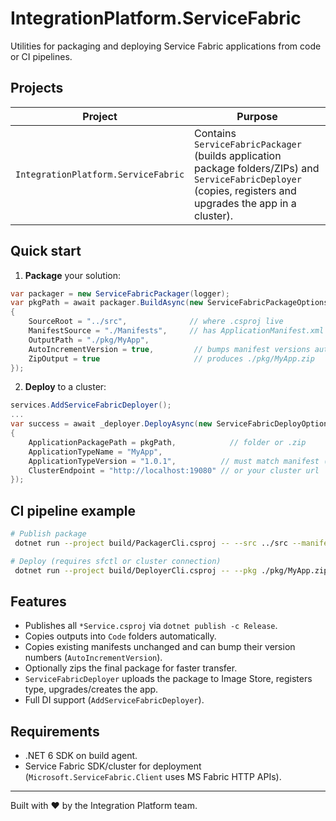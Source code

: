 # IntegrationPlatform.ServiceFabric

Utilities for packaging and deploying Service Fabric applications from code or CI pipelines.

## Projects

| Project | Purpose |
|---------|---------|
| `IntegrationPlatform.ServiceFabric` | Contains `ServiceFabricPackager` (builds application package folders/ZIPs) and `ServiceFabricDeployer` (copies, registers and upgrades the app in a cluster). |

## Quick start

1. **Package** your solution:

```csharp
var packager = new ServiceFabricPackager(logger);
var pkgPath = await packager.BuildAsync(new ServiceFabricPackageOptions
{
    SourceRoot = "../src",              // where .csproj live
    ManifestSource = "./Manifests",     // has ApplicationManifest.xml etc.
    OutputPath = "./pkg/MyApp",
    AutoIncrementVersion = true,         // bumps manifest versions automatically
    ZipOutput = true                     // produces ./pkg/MyApp.zip
});
```

2. **Deploy** to a cluster:

```csharp
services.AddServiceFabricDeployer();
...
var success = await _deployer.DeployAsync(new ServiceFabricDeployOptions
{
    ApplicationPackagePath = pkgPath,            // folder or .zip
    ApplicationTypeName = "MyApp",
    ApplicationTypeVersion = "1.0.1",          // must match manifest (auto-incremented)
    ClusterEndpoint = "http://localhost:19080" // or your cluster url
});
```

## CI pipeline example

```bash
# Publish package
 dotnet run --project build/PackagerCli.csproj -- --src ../src --manifest ./Manifests --out ./pkg --zip

# Deploy (requires sfctl or cluster connection)
 dotnet run --project build/DeployerCli.csproj -- --pkg ./pkg/MyApp.zip --cluster http://cl1.mycorp.com:19080
```

## Features

* Publishes all `*Service.csproj` via `dotnet publish -c Release`.
* Copies outputs into `Code` folders automatically.
* Copies existing manifests unchanged and can bump their version numbers (`AutoIncrementVersion`).
* Optionally zips the final package for faster transfer.
* `ServiceFabricDeployer` uploads the package to Image Store, registers type, upgrades/creates the app.
* Full DI support (`AddServiceFabricDeployer`).

## Requirements

* .NET 6 SDK on build agent.
* Service Fabric SDK/cluster for deployment (`Microsoft.ServiceFabric.Client` uses MS Fabric HTTP APIs).

---
Built with ❤️ by the Integration Platform team.
